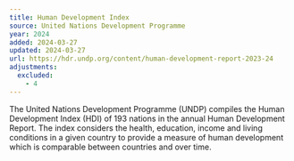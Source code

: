 ```yaml
---
title: Human Development Index
source: United Nations Development Programme
year: 2024
added: 2024-03-27
updated: 2024-03-27
url: https://hdr.undp.org/content/human-development-report-2023-24
adjustments:
  excluded:
    - 4
---
```


The United Nations Development Programme (UNDP) compiles the Human Development Index (HDI) of 193 nations in the annual Human Development Report. The index considers the health, education, income and living conditions in a given country to provide a measure of human development which is comparable between countries and over time.
